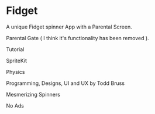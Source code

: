 # Fidget
A unique Fidget spinner App with a Parental Screen.

Parental Gate ( I think it's functionality has been removed ).

Tutorial

SpriteKit

Physics

Programming, Designs, UI and UX by Todd Bruss

Mesmerizing Spinners

No Ads
